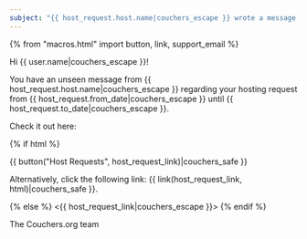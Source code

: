 ```yaml
---
subject: "{{ host_request.host.name|couchers_escape }} wrote a message in your hosting request"
---
```


{% from "macros.html" import button, link, support_email %}

Hi {{ user.name|couchers_escape }}!

You have an unseen message from {{ host_request.host.name|couchers_escape }} regarding your hosting request from {{ host_request.from_date|couchers_escape }} until {{ host_request.to_date|couchers_escape }}.

Check it out here:

{% if html %}

{{ button("Host Requests", host_request_link)|couchers_safe }}

Alternatively, click the following link: {{ link(host_request_link, html)|couchers_safe }}.

{% else %}
<{{ host_request_link|couchers_escape }}>
{% endif %}

The Couchers.org team
